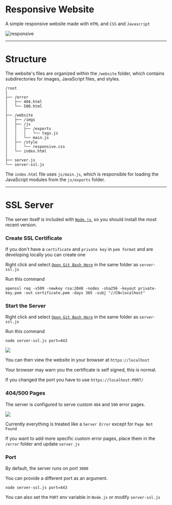 # Responsive Website

A simple responsive website made with `HTML` and `CSS` and `Javascript`

![responsive](https://github.com/user-attachments/assets/2672840e-4e02-44a2-9606-8d22c23bcaed)

-------------------------------

# Structure

The website's files are organized within the `/website` folder, which contains subdirectories for images, JavaScript files, and styles. 
 
```
/root
│
├── /error
│   ├── 404.html
│   └── 500.html
│
├── /website
│   ├── /imgs
│   ├── /js
│   │   ├── /exports
│   │   │   └── tags.js
│   │   └── main.js
│   ├── /style
│   │   └── responsive.css
│   └── index.html
│
├── server.js
└── server-ssl.js
```

The `index.html` file uses `js/main.js`, which is responsible for loading the JavaScript modules from the `js/exports` folder.

-------------------------------

# SSL Server

The server itself is included with [`Node.js`](https://nodejs.org/en), so you should install the most recent version.

### Create SSL Certificate

If you don't have a `certificate` and `private key` in `pem format` and are developing locally you can create one

Right click and select [`Open Git Bash Here`](https://git-scm.com/downloads/win) in the same folder as `server-ssl.js`

Run this command

```
openssl req -x509 -newkey rsa:2048 -nodes -sha256 -keyout private-key.pem -out certificate.pem -days 365 -subj "//CN=localhost"
```

### Start the Server

Right click and select [`Open Git Bash Here`](https://git-scm.com/downloads/win) in the same folder as `server-ssl.js`

Run this command

```
node server-ssl.js port=443
```

![](https://i.imgur.com/ULvqsvt.png)

You can then view the website in your browser at `https://localhost`

Your browser may warn you the certificate is self signed, this is normal.

If you changed the port you have to use `https://localhost:PORT/`

### 404/500 Pages

The server is configured to serve custom `404` and `500` error pages. 

![](https://i.imgur.com/rnQR2pq.png)

Currently everything is treated like a `Server Error` except for `Page Not Found`

If you want to add more specific custom error pages, place them in the `/error` folder and update `server.js`

### Port

By default, the server runs on port `3000`

You can provide a different port as an argument.

```
node server-ssl.js port=443
```

You can also set the `PORT` env variable in `Node.js` or modify `server-ssl.js`